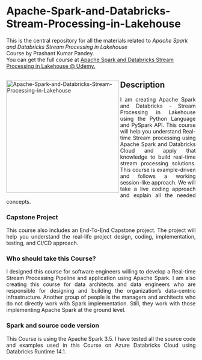 # Apache-Spark-and-Databricks-Stream-Processing-in-Lakehouse
This is the central repository for all the materials related to <em>Apache Spark and Databricks Stream Processing in Lakehouse</em> <br>Course by Prashant Kumar Pandey.
<br> You can get the full course at <a href="https://www.udemy.com/course/spark-streaming-using-python/?referralCode=127B048D9EBD2D1278DC"> 
  Apache Spark and Databricks Stream Processing in Lakehouse @ Udemy.
</a>

<div>
<a href="https://www.udemy.com/course/spark-streaming-using-python/?referralCode=127B048D9EBD2D1278DC">
<img src="https://drive.google.com/uc?export=view&id=1Df0TU_h-rcupXCrHitSQcHiviovlJOcZ" alt="Apache-Spark-and-Databricks-Stream-Processing-in-Lakehouse" width="300" align="left"> 
</a>

<h2> Description </h2>
<p align="justify">
  I am creating Apache Spark and Databricks - Stream Processing in Lakehouse using the Python Language and PySpark API. This course will help you understand Real-time Stream processing using Apache Spark and Databricks Cloud and apply that knowledge to build real-time stream processing solutions. This course is example-driven and follows a working session-like approach. We will take a live coding approach and explain all the needed concepts.
</p>

<h3>Capstone Project</h3>
<p align="justify">
This course also includes an End-To-End Capstone project. The project will help you understand the real-life project design, coding, implementation, testing, and CI/CD approach. 
</p>

<h3>Who should take this Course?</h3>
<p align="justify">
I designed this course for software engineers willing to develop a Real-time Stream Processing Pipeline and application using Apache Spark. I am also creating this course for data architects and data engineers who are responsible for designing and building the organization’s data-centric infrastructure. Another group of people is the managers and architects who do not directly work with Spark implementation. Still, they work with those implementing Apache Spark at the ground level.
</p>

<h3>Spark and source code version</h3>
<p align="justify">
This Course is using the Apache Spark 3.5. I have tested all the source code and examples used in this Course on Azure Databricks Cloud using Databricks Runtime 14.1.
</p>

</div>
